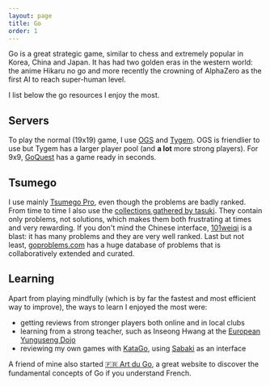 ```yaml
---
layout: page
title: Go
order: 1
---
```


Go is a great strategic game, similar to chess and extremely popular in Korea, China and Japan.
It has had two golden eras in the western world: the anime Hikaru no go and more recently the crowning of AlphaZero as the first AI to reach super-human level.

I list below the go resources I enjoy the most.

## Servers

To play the normal (19x19) game, I use [OGS](https://online-go.com/) and [Tygem](http://www.tygemgo.com/).
OGS is friendlier to use but Tygem has a larger player pool (and **a lot** more strong players).
For 9x9, [GoQuest](http://wars.fm/go9) has a game ready in seconds.

## Tsumego

I use mainly [Tsumego Pro](https://senseis.xmp.net/?TsumegoPro), even though the problems are badly ranked.
From time to time I also use the [collections gathered by tasuki](https://tsumego.tasuki.org/).
They contain only problems, not solutions, which makes them both frustrating at times and very rewarding.
If you don't mind the Chinese interface, [101weiqi](https://www.101weiqi.com/) is a blast: it has many problems and they are very well ranked.
Last but not least, [goproblems.com](http://goproblems.com/) has a huge database of problems that is collaboratively extended and curated.

## Learning

Apart from playing mindfully (which is by far the fastest and most efficient way to improve), the ways to learn I enjoyed the most were:

- getting reviews from stronger players both online and in local clubs
- learning from a strong teacher, such as Inseong Hwang at the [European Yunguseng Dojo](https://eyd.yunguseng.com/)
- reviewing my own games with [KataGo](https://github.com/lightvector/KataGo), using [Sabaki](https://sabaki.yichuanshen.de/) as an interface

A friend of mine also started [:fr: Art du Go](https://artdugo.fr/), a great website to discover the fundamental concepts of Go if you understand French.
